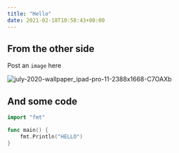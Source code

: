 ```yaml
---
title: "Hello"
date: 2021-02-18T10:58:43+08:00
---
```


## From the other side

Post an `image` here

![july-2020-wallpaper_ipad-pro-11-2388x1668-C7OAXb](https://img.ruofeng.me/file/ruofengimg/uPic/july-2020-wallpaper_ipad-pro-11-2388x1668-C7OAXb.png)

## And some code

```go
import "fmt"

func main() {
    fmt.Println("HELLO")
}
```
